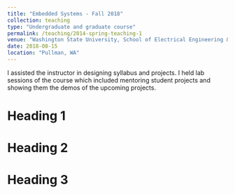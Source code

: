 ```yaml
---
title: "Embedded Systems - Fall 2018"
collection: teaching
type: "Undergraduate and graduate course"
permalink: /teaching/2014-spring-teaching-1
venue: "Washington State University, School of Electrical Engineering & Computer Science"
date: 2018-08-15
location: "Pullman, WA"
---
```


I assisted the instructor in designing syllabus and projects. I held lab sessions of the course which included mentoring student projects and showing them the demos of the upcoming projects.

Heading 1
======

Heading 2
======

Heading 3
======